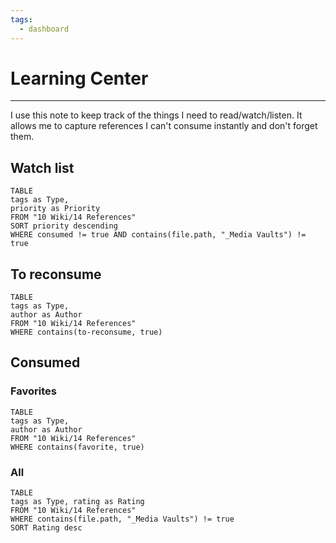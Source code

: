 ```yaml
---
tags:
  - dashboard
---
```

# Learning Center
---
I use this note to keep track of the things I need to read/watch/listen. It allows me to capture references I can't consume instantly and don't forget them.

## Watch list
```dataview
TABLE
tags as Type,
priority as Priority
FROM "10 Wiki/14 References"
SORT priority descending
WHERE consumed != true AND contains(file.path, "_Media Vaults") != true
```

## To reconsume
```dataview
TABLE
tags as Type,
author as Author
FROM "10 Wiki/14 References"
WHERE contains(to-reconsume, true)
```


## Consumed

### Favorites
```dataview
TABLE
tags as Type,
author as Author
FROM "10 Wiki/14 References"
WHERE contains(favorite, true)
```

### All
```dataview
TABLE
tags as Type, rating as Rating
FROM "10 Wiki/14 References"
WHERE contains(file.path, "_Media Vaults") != true
SORT Rating desc
```

